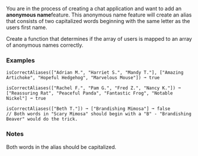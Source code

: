 You are in the process of creating a chat application and want to add an **anonymous name**feature. This anonymous name feature will create an alias that consists of two capitalized words beginning with the same letter as the users first name.

Create a function that determines if the array of users is mapped to an array of anonymous names correctly.


### Examples ###
    isCorrectAliases(["Adrian M.", "Harriet S.", "Mandy T."], ["Amazing Artichoke", "Hopeful Hedgehog", "Marvelous Mouse"]) ➞ true

    isCorrectAliases(["Rachel F.", "Pam G.", "Fred Z.", "Nancy K."]) ➞ ["Reassuring Rat", "Peaceful Panda", "Fantastic Frog", "Notable Nickel"] ➞ true

    isCorrectAliases(["Beth T."]) ➞ ["Brandishing Mimosa"] ➞ false
    // Both words in "Scary Mimosa" should begin with a "B" - "Brandishing Beaver" would do the trick.


### Notes ###
Both words in the alias should be capitalized.